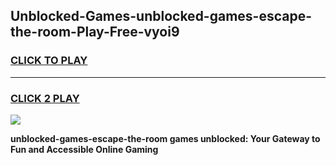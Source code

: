 
## Unblocked-Games-unblocked-games-escape-the-room-Play-Free-vyoi9
<h3>
<a href="https://premium76.site?title=unblocked-games-escape-the-room&ref=17A">CLICK TO PLAY</a></h3>
<hr>

<h3>
<a href="https://premium76.site?title=unblocked-games-escape-the-room&ref=17A">CLICK 2 PLAY</a>
  
</h3>

<a href="https://premium76.site?title=unblocked-games-escape-the-room&ref=17A"><img src="https://clearcache.store/games.png"></a>


**unblocked-games-escape-the-room games unblocked: Your Gateway to Fun and Accessible Online Gaming**
